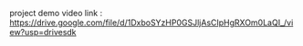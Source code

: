 project demo video link : https://drive.google.com/file/d/1DxboSYzHP0GSJljAsCIpHgRXOm0LaQI_/view?usp=drivesdk
